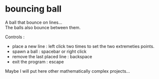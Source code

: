 # bouncing ball

A ball that bounce on lines...  
The balls also bounce between them.

Controls :
- place a new line : left click two times to set the two extremeties points.
- spawn a ball : spacebar or right click
- remove the last placed line : backspace
- exit the program : escape

Maybe I will put here other mathematically complex projects...
